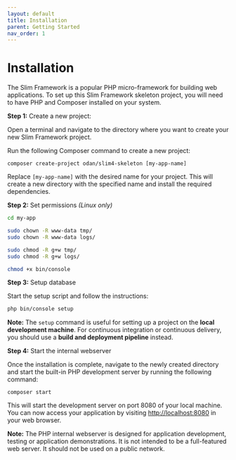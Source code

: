 ```yaml
---
layout: default
title: Installation
parent: Getting Started
nav_order: 1
---
```


# Installation

The Slim Framework is a popular PHP micro-framework 
for building web applications. To set up this Slim Framework 
skeleton project, you will need to have PHP and Composer 
installed on your system.

**Step 1:** Create a new project:

Open a terminal and navigate to the directory where you 
want to create your new Slim Framework project.

Run the following Composer command to create a new project:

```shell
composer create-project odan/slim4-skeleton [my-app-name]
```

Replace `[my-app-name]` with the desired name for your project. 
This will create a new directory with the specified name 
and install the required dependencies.

**Step 2:** Set permissions *(Linux only)*

```bash
cd my-app

sudo chown -R www-data tmp/
sudo chown -R www-data logs/

sudo chmod -R g+w tmp/
sudo chmod -R g+w logs/

chmod +x bin/console
```

**Step 3:** Setup database

Start the setup script and follow the instructions:

```bash
php bin/console setup
```

**Note:** The `setup` command is useful for setting up a project on 
the **local development machine**. For continuous integration 
or continuous delivery, you should use a **build and deployment pipeline**
instead.

**Step 4:** Start the internal webserver

Once the installation is complete, navigate to the newly 
created directory and start the built-in PHP development 
server by running the following command:

```
composer start
```

This will start the development server on port 8080 of 
your local machine. You can now access your 
application by visiting <http://localhost:8080>
in your web browser.

**Note:** The PHP internal webserver is designed for
application development, testing or application demonstrations.
It is not intended to be a full-featured web server. 
It should not be used on a public network.
